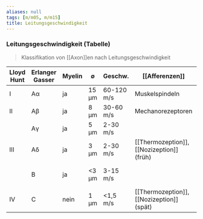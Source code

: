 ```yaml
---
aliases: null
tags: [m/m05, m/m15]
title: Leitungsgeschwindigkeit
---
```

### Leitungsgeschwindigkeit (Tabelle)
> Klassifikation von [[Axon]]en nach Leitungsgeschwindigkeit

| Lloyd Hunt | Erlanger Gasser | Myelin | ∅     | Geschw.    | [[Afferenzen]]                            | [[Efferenzen]]                          |
| ---------- | --------------- | ------ | ----- | ---------- | ----------------------------------------- | --------------------------------------- |
| I          | Aα              | ja     | 15 μm | 60-120 m/s | Muskelspindeln                            | α-Motoneurone                           |
| II         | Aβ              | ja     | 8 μm  | 30-60 m/s  | Mechanorezeptoren                         |                                         |
|            | Aγ              | ja     | 5 μm  | 2-30 m/s   |                                           | Muskelspindeln                          |
| III        | Aδ              | ja     | 3 μm  | 2-30 m/s   | [[Thermozeption]], [[Nozizeption]] (früh) |                                         |
|            | B               | ja     | <3 μm | 3-15 m/s   |                                           | Sympathische präganglionäre [[Neuron]] |
| IV         | C               | nein   | 1 μm  | <1,5 m/s   | [[Thermozeption]], [[Nozizeption]] (spät) | Sympathische postgangionäre [[Neuron]]                                        |
